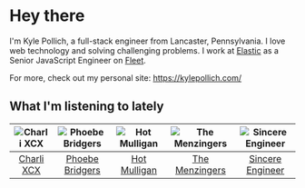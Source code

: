 # Hey there

I'm Kyle Pollich, a full-stack engineer from Lancaster, Pennsylvania. I love web technology and solving challenging problems.
I work at [Elastic](https://www.elastic.co/) as a Senior JavaScript Engineer on [Fleet](https://www.elastic.co/guide/en/fleet/current/fleet-overview.html).

For more, check out my personal site: https://kylepollich.com/

## What I'm listening to lately

<!-- begin artists -->
  |![Charli XCX](https://i.scdn.co/image/ab6761610000f178576cb43281160e345f728b71)|![Phoebe Bridgers](https://i.scdn.co/image/ab6761610000f178626686e362d30246e816cc5b)|![Hot Mulligan](https://i.scdn.co/image/ab6761610000f178ee0afe7cc83d3700ef6200b9)|![The Menzingers](https://i.scdn.co/image/ab6761610000f178498bbee152e9598c134823a7)|![Sincere Engineer](https://i.scdn.co/image/ab6761610000f178fec1a211b8eee7550d8deabb)|
  |:---:|:---:|:---:|:---:|:---:|
  |[Charli XCX](https://open.spotify.com/artist/25uiPmTg16RbhZWAqwLBy5)|[Phoebe Bridgers](https://open.spotify.com/artist/1r1uxoy19fzMxunt3ONAkG)|[Hot Mulligan](https://open.spotify.com/artist/1lKZzN2d4IqiEYxyECIEHI)|[The Menzingers](https://open.spotify.com/artist/7HWFXU9pHBj0u58yoRwwOJ)|[Sincere Engineer](https://open.spotify.com/artist/5l1QyUoZFlqTKJ1NrbCTu1)|
<!-- end artists -->
